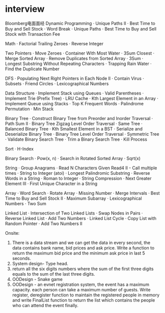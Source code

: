 # interview

Bloomberg电面面经
Dynamic Programming
·       Unique Paths II
·       Best Time to Buy and Sell Stock
·       Word Break
·       Unique Paths
·       Best Time to Buy and Sell Stock with Transaction Fee
 
Math
·       Factorial Trailing Zeroes
·       Reverse Integer
 
Two Pointers
·       Move Zeroes
·       Container With Most Water
·       3Sum Closest
·       Merge Sorted Array
·       Remove Duplicates from Sorted Array
·       3Sum
·       Longest Substring Without Repeating Characters
·       Trapping Rain Water
·       Find the Duplicate Number
 
DFS
·       Populating Next Right Pointers in Each Node II
·       Contain Virus
·       Subsets
·       Friend Circles
·       Lexicographical Numbers
 
Data Structure
·       Implement Stack using Queues
·       Valid Parentheses
·       Implement Trie (Prefix Tree)
·       LRU Cache
·       Kth Largest Element in an Array
·       Implement Queue using Stacks
·       Top K Frequent Words
·       Palindrome Permutation
·       Min Stack
 
Binary Tree
·       Construct Binary Tree from Preorder and Inorder Traversal
·        Path Sum II
·       Binary Tree Zigzag Level Order Traversal
·       Same Tree
·       Balanced Binary Tree
·       Kth Smallest Element in a BST
·       Serialize and Deserialize Binary Tree
·       Binary Tree Level Order Traversal
·       Symmetric Tree
·       Validate Binary Search Tree
·       Trim a Binary Search Tree
·       Kill Process
 
Sort
·       H-Index
 
Binary Search
·       Pow(x, n)
·       Search in Rotated Sorted Array
·       Sqrt(x)
 
String
·       Group Anagrams
·       Read N Characters Given Read4 II - Call multiple times
·       String to Integer (atoi)
·       Longest Palindromic Substring
·       Reverse Words in a String
·       Roman to Integer
·       String Compression
·       Next Greater Element III
·       First Unique Character in a String
 
Array
·       Word Search
·       Rotate Array
·       Missing Number
·       Merge Intervals
·       Best Time to Buy and Sell Stock II
·       Maximum Subarray
·       Lexicographical Numbers
·       Two Sum
 
Linked List
·       Intersection of Two Linked Lists
·       Swap Nodes in Pairs
·       Reverse Linked List
·       Add Two Numbers
·       Linked List Cycle
·       Copy List with Random Pointer
·       Add Two Numbers II



Onsite:
1. There is a data stream and we can get the data in every second, the data contains bank name, bid prices and ask price. Write a function to return the maximum bid price and the minimum ask price in last 5 seconds.
2. System design- Type head.
3. return all the six digits numbers where the sum of the first three digits equals to the sum of the last three digits.
4. OODesign - Snake game
5. OODesign - an evnet registration system, the event has a maximum capacity. each person can take a maximum number of guests. Write register, deregister function to maintain the registered people in memory and write FinalList function to return the list which contains the people who can attend the event finally.



